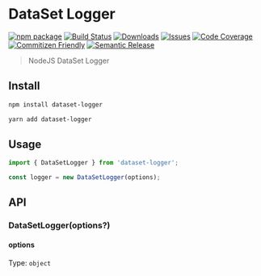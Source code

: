 # DataSet Logger

[![npm package][npm-img]][npm-url]
[![Build Status][build-img]][build-url]
[![Downloads][downloads-img]][downloads-url]
[![Issues][issues-img]][issues-url]
[![Code Coverage][codecov-img]][codecov-url]
[![Commitizen Friendly][commitizen-img]][commitizen-url]
[![Semantic Release][semantic-release-img]][semantic-release-url]

> NodeJS DataSet Logger

## Install

```sh
npm install dataset-logger
```

```sh
yarn add dataset-logger
```

## Usage

```ts
import { DataSetLogger } from 'dataset-logger';

const logger = new DataSetLogger(options);
```

## API

### DataSetLogger(options?)

#### options

Type: `object`

[build-img]:https://github.com/yorch/dataset-logger/actions/workflows/release.yml/badge.svg
[build-url]:https://github.com/yorch/dataset-logger/actions/workflows/release.yml
[downloads-img]:https://img.shields.io/npm/dt/dataset-logger
[downloads-url]:https://www.npmtrends.com/dataset-logger
[npm-img]:https://img.shields.io/npm/v/dataset-logger
[npm-url]:https://www.npmjs.com/package/dataset-logger
[issues-img]:https://img.shields.io/github/issues/yorch/dataset-logger
[issues-url]:https://github.com/yorch/dataset-logger/issues
[codecov-img]:https://codecov.io/gh/yorch/dataset-logger/branch/main/graph/badge.svg
[codecov-url]:https://codecov.io/gh/yorch/dataset-logger
[semantic-release-img]:https://img.shields.io/badge/%20%20%F0%9F%93%A6%F0%9F%9A%80-semantic--release-e10079.svg
[semantic-release-url]:https://github.com/semantic-release/semantic-release
[commitizen-img]:https://img.shields.io/badge/commitizen-friendly-brightgreen.svg
[commitizen-url]:http://commitizen.github.io/cz-cli/
